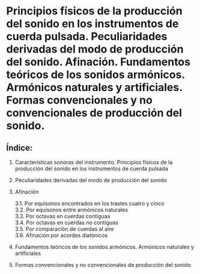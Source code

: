 # Principios físicos de la producción del sonido en los instrumentos de cuerda pulsada. Peculiaridades derivadas del modo de producción del sonido. Afinación. Fundamentos teóricos de los sonidos armónicos. Armónicos naturales y artificiales. Formas convencionales y no convencionales de producción del sonido.
## Índice:
1. Características sonoras del instrumento. Principios físicos de la producción del sonido en los instrumentos de cuerda pulsada
2. Peculiaridades derivadas del modo de producción del sonido
3. Afinación

	3.1. Por equísonos encontrados en los trastes cuatro y cinco  
	3.2. Por equísonos entre armónicos naturales  
	3.3. Por octavas en cuerdas contiguas  
	3.4. Por octavas en cuerdas no contiguas  
	3.5. Por comparación de cuerdas al aire  
	3.6. Afinación por acordes diatónicos

4. Fundamentos teóricos de los sonidos armónicos. Armónicos naturales y artificiales
5. Formas convencionales y no convencionales de producción del sonido
